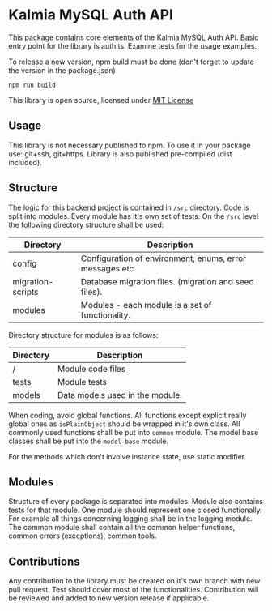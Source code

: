 # Kalmia MySQL Auth API

This package contains core elements of the Kalmia MySQL Auth API.
Basic entry point for the library is auth.ts. Examine tests for the usage examples.

To release a new version, npm build must be done (don't forget to update the version in the package.json)

```
npm run build
```

This library is open source, licensed under [MIT License](./LICENSE.md)

## Usage

This library is not necessary published to npm. To use it in your package use: git+ssh, git+https.
Library is also published pre-compiled (dist included).

## Structure

The logic for this backend project is contained in `/src` directory. Code is split into modules. Every module has it's own set of tests.
On the `/src` level the following directory structure shall be used:

| Directory         | Description                                              |
| ----------------- | -------------------------------------------------------- |
| config            | Configuration of environment, enums, error messages etc. |
| migration-scripts | Database migration files. (migration and seed files).    |
| modules           | Modules - each module is a set of functionality.         |

Directory structure for modules is as follows:

| Directory | Description                     |
| --------- | ------------------------------- |
| /         | Module code files               |
| tests     | Module tests                    |
| models    | Data models used in the module. |

When coding, avoid global functions. All functions except explicit really global ones as `isPlainObject` should be wrapped in it's own class.
All commonly used functions shall be put into `common` module. The model base classes shall be put into the `model-base` module.

For the methods which don't involve instance state, use static modifier.

## Modules

Structure of every package is separated into modules. Module also contains tests for that module. One module should represent one closed functionally. For example all things concerning logging shall be in the logging module.
The common module shall contain all the common helper functions, common errors (exceptions), common tools.

## Contributions

Any contribution to the library must be created on it's own branch with new pull request. Test should cover most of the functionalities.
Contribution will be reviewed and added to new version release if applicable.